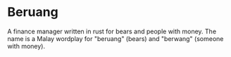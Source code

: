 # Beruang

A finance manager written in rust for bears and people with money.
The name is a Malay wordplay for "beruang" (bears) and "berwang" (someone with money).

